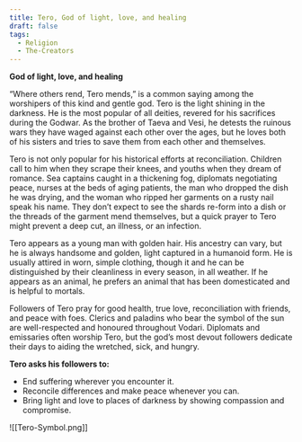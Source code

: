 ```yaml
---
title: Tero, God of light, love, and healing
draft: false
tags:
  - Religion
  - The-Creators
---
```

**God of light, love, and healing**

“Where others rend, Tero mends,” is a common saying among the worshipers of this kind and gentle god. Tero is the light shining in the darkness. He is the most popular of all deities, revered for his sacrifices during the Godwar. As the brother of Taeva and Vesi, he detests the ruinous wars they have waged against each other over the ages, but he loves both of his sisters and tries to save them from each other and themselves.

Tero is not only popular for his historical efforts at reconciliation. Children call to him when they scrape their knees, and youths when they dream of romance. Sea captains caught in a thickening fog, diplomats negotiating peace, nurses at the beds of aging patients, the man who dropped the dish he was drying, and the woman who ripped her garments on a rusty nail speak his name. They don’t expect to see the shards re-form into a dish or the threads of the garment mend themselves, but a quick prayer to Tero might prevent a deep cut, an illness, or an infection.

Tero appears as a young man with golden hair. His ancestry can vary, but he is always handsome and golden, light captured in a humanoid form. He is usually attired in worn, simple clothing, though it and he can be distinguished by their cleanliness in every season, in all weather. If he appears as an animal, he prefers an animal that has been domesticated and is helpful to mortals.

Followers of Tero pray for good health, true love, reconciliation with friends, and peace with foes. Clerics and paladins who bear the symbol of the sun are well-respected and honoured throughout Vodari. Diplomats and emissaries often worship Tero, but the god’s most devout followers dedicate their days to aiding the wretched, sick, and hungry.

**Tero asks his followers to:**

- End suffering wherever you encounter it.
- Reconcile differences and make peace whenever you can.
- Bring light and love to places of darkness by showing compassion and compromise.

![[Tero-Symbol.png]]